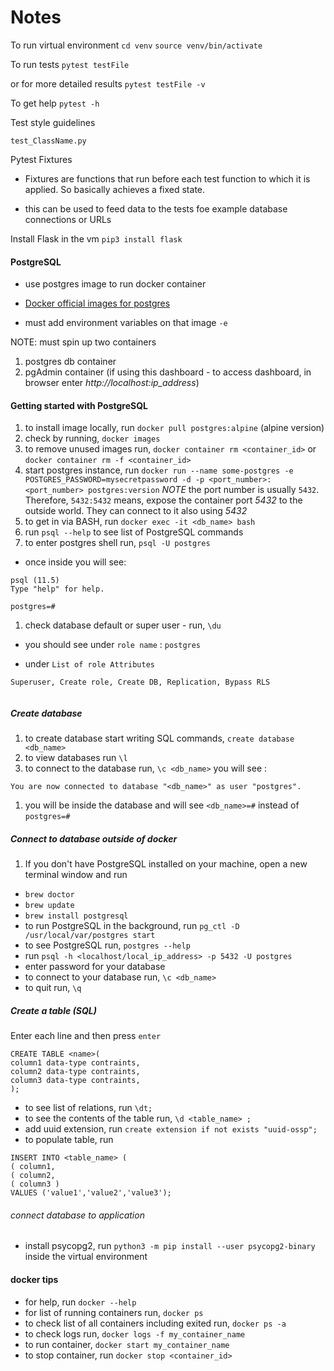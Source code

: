 # Notes

To run virtual environment
`cd venv`
`source venv/bin/activate`

To run tests `pytest testFile`

or for more detailed results `pytest testFile -v`

To get help `pytest -h`

Test style guidelines

`test_ClassName.py`

Pytest Fixtures

- Fixtures are functions that run before each test function to which it is applied. So basically achieves a fixed state.

- this can be used to feed data to the tests foe example database connections or URLs

Install Flask in the vm `pip3 install flask`

#### PostgreSQL

- use postgres image to run docker container

- [Docker official images for postgres](https://hub.docker.com/_/postgres)

- must add environment variables on that image `-e`

NOTE: must spin up two containers 
1. postgres db container
1. pgAdmin container (if using this dashboard  - to access dashboard, in browser enter *http://localhost:ip_address*)

#### Getting started with PostgreSQL

1. to install image locally, run `docker pull postgres:alpine` (alpine version)
1. check by running, `docker images`
1. to remove unused images run, `docker container rm <container_id>` or `docker container rm -f <container_id>`
1. start postgres instance, run `docker run --name some-postgres -e POSTGRES_PASSWORD=mysecretpassword -d -p <port_number>:<port_number> postgres:version` *NOTE* the port number is usually `5432`. Therefore, `5432:5432` means, expose the container port *5432* to the outside world. They can connect to it also using *5432*
1. to get in via BASH, run `docker exec -it <db_name> bash`
1. run `psql --help` to see list of PostgreSQL commands
1. to enter postgres shell run, `psql -U postgres`
- once inside you will see:
```
psql (11.5)
Type "help" for help.

postgres=#

```

1. check database default or super user - run, `\du`

- you should see under `role name` : `postgres`

- under `List of role Attributes`

```
Superuser, Create role, Create DB, Replication, Bypass RLS
 
```

##### Create database

1. to create database start writing SQL commands, `create database <db_name>`
1. to view databases run `\l`
1. to connect to the database run, `\c <db_name>` you will see :

```
You are now connected to database "<db_name>" as user "postgres".

```

1. you will be inside the database and will see `<db_name>=#` instead of `postgres=#`

##### Connect to database outside of docker

1. If you don't have PostgreSQL installed on your machine, open a new terminal window and run 

- `brew doctor` 
- `brew update`
- `brew install postgresql`
- to run PostgreSQL in the background, run `pg_ctl -D /usr/local/var/postgres start`
- to see PostgreSQL run, `postgres --help`
- run `psql -h <localhost/local_ip_address> -p 5432 -U postgres`
- enter password for your database
- to connect to your database run, `\c <db_name>`
- to quit run, `\q`

##### Create a table (SQL)

Enter each line and then press `enter`

```
CREATE TABLE <name>(
column1 data-type contraints,
column2 data-type contraints,
column3 data-type contraints,
);
```
- to see list of relations, run `\dt;`
- to see the contents of the table run, `\d <table_name> ;`
- add uuid extension, run `create extension if not exists "uuid-ossp";`
- to populate table, run 

```
INSERT INTO <table_name> (
( column1,
( column2,
( column3 )
VALUES ('value1','value2','value3');
```

###### connect database to application
- install psycopg2, run `python3 -m pip install --user psycopg2-binary` inside the virtual environment



#### docker tips

- for help, run `docker --help`
- for list of running containers run, `docker ps`
- to check list of all containers including exited run, `docker ps -a`
- to check logs run, `docker logs -f my_container_name`
- to run container,  `docker start my_container_name`
- to stop container, run `docker stop <container_id>`
